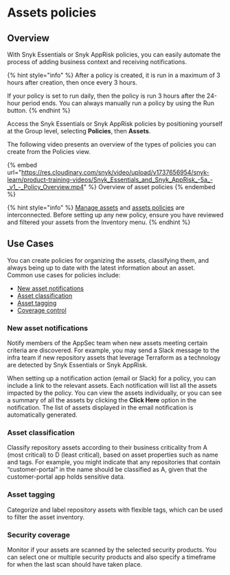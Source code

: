# Assets policies

## Overview

With Snyk Essentials or Snyk AppRisk policies, you can easily automate the process of adding business context and receiving notifications.&#x20;

{% hint style="info" %}
After a policy is created, it is run in a maximum of 3 hours after creation, then once every 3 hours.&#x20;

If your policy is set to run daily, then the policy is run 3 hours after the 24-hour period ends. You can always manually run a policy by using the Run button.
{% endhint %}

Access the Snyk Essentials or Snyk AppRisk policies by positioning yourself at the Group level, selecting **Policies**, then **Assets**.

The following video presents an overview of the types of policies you can create from the Policies view.

{% embed url="https://res.cloudinary.com/snyk/video/upload/v1737656954/snyk-learn/product-training-videos/Snyk_Essentials_and_Snyk_AppRisk_-5a_-_v1_-_Policy_Overview.mp4" %}
Overview of asset policies
{% endembed %}

{% hint style="info" %}
[Manage assets](../../../manage-assets/) and [assets policies](./) are interconnected. Before setting up any new policy, ensure you have reviewed and filtered your assets from the Inventory menu.
{% endhint %}

## **Use Cases**

You can create policies for organizing the assets, classifying them, and always being up to date with the latest information about an asset.\
Common use cases for policies include:

* [New asset notifications](use-cases-for-policies/notification-policy-use-case.md)
* [Asset classification](use-cases-for-policies/classification-policy-use-case.md)
* [Asset tagging](use-cases-for-policies/tagging-policy-use-case.md)
* [Coverage control](use-cases-for-policies/coverage-control-policy-use-case.md)

### New asset notifications

&#x20;Notify members of the AppSec team when new assets meeting certain criteria are discovered. For example, you may send a Slack message to the infra team if new repository assets that leverage Terraform as a technology are detected by Snyk Essentials or Snyk AppRisk.

When setting up a notification action (email or Slack) for a policy, you can include a link to the relevant assets. Each notification will list all the assets impacted by the policy. You can view the assets individually, or you can see a summary of all the assets by clicking the **Click Here** option in the notification. The list of assets displayed in the email notification is automatically generated.

### Asset classification

Classify repository assets according to their business criticality from A (most critical) to D (least critical), based on asset properties such as name and tags. For example, you might indicate that any repositories that contain “customer-portal” in the name should be classified as A, given that the customer-portal app holds sensitive data.

### Asset tagging

&#x20;Categorize and label repository assets with flexible tags, which can be used to filter the asset inventory.

### Security coverage

Monitor if your assets are scanned by the selected security products. You can select one or multiple security products and also specify a timeframe for when the last scan should have taken place.
